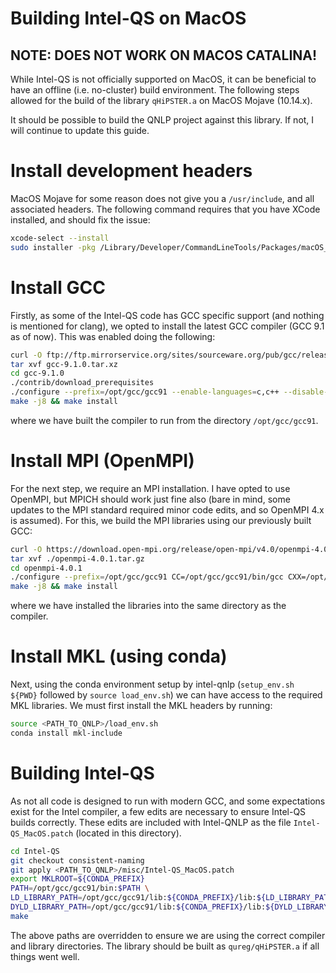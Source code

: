 # Building Intel-QS on MacOS
## NOTE: DOES NOT WORK ON MACOS CATALINA!

While Intel-QS is not officially supported on MacOS, it can be beneficial to have
an offline (i.e. no-cluster) build environment. The following steps allowed for
the build of the library `qHiPSTER.a` on MacOS Mojave (10.14.x).

It should be possible to build the QNLP project against this library. If not, I will
continue to update this guide.

# Install development headers
MacOS Mojave for some reason does not give you a `/usr/include`, and all associated headers. The following command 
requires that you have XCode installed, and should fix the issue:
```bash
xcode-select --install
sudo installer -pkg /Library/Developer/CommandLineTools/Packages/macOS_SDK_headers_for_macOS_10.14.pkg -target /
```

# Install GCC 
Firstly, as some of the Intel-QS code has GCC specific support (and nothing is mentioned
for clang), we opted to install the latest GCC compiler (GCC 9.1 as of now). This was 
enabled doing the following:

```bash
curl -O ftp://ftp.mirrorservice.org/sites/sourceware.org/pub/gcc/releases/gcc-9.1.0/gcc-9.1.0.tar.xz
tar xvf gcc-9.1.0.tar.xz
cd gcc-9.1.0
./contrib/download_prerequisites
./configure --prefix=/opt/gcc/gcc91 --enable-languages=c,c++ --disable-multilib --enable-threads=posix
make -j8 && make install
```
where we have built the compiler to run from the directory `/opt/gcc/gcc91`.

# Install MPI (OpenMPI)
For the next step, we require an MPI installation. I have opted to use OpenMPI, but MPICH should work
just fine also (bare in mind, some updates to the MPI standard required minor code edits, and so OpenMPI 4.x is assumed). 
For this, we build the MPI libraries using our previously built GCC:

```bash
curl -O https://download.open-mpi.org/release/open-mpi/v4.0/openmpi-4.0.1.tar.gz
tar xvf ./openmpi-4.0.1.tar.gz
cd openmpi-4.0.1
./configure --prefix=/opt/gcc/gcc91 CC=/opt/gcc/gcc91/bin/gcc CXX=/opt/gcc/gcc91/bin/g++ --enable-mpi-cxx --disable-mpi-fortran
make -j8 && make install
```
where we have installed the libraries into the same directory as the compiler.

# Install MKL (using conda)
Next, using the conda environment setup by intel-qnlp (`setup_env.sh ${PWD}` followed by `source load_env.sh`)
we can have access to the required MKL libraries. We must first install the MKL headers by running:

```bash
source <PATH_TO_QNLP>/load_env.sh
conda install mkl-include
```

# Building Intel-QS
As not all code is designed to run with modern GCC, and some expectations exist for the Intel compiler, a few
edits are necessary to ensure Intel-QS builds correctly. These edits are included with Intel-QNLP as the file
`Intel-QS_MacOS.patch` (located in this directory).

```bash
cd Intel-QS
git checkout consistent-naming
git apply <PATH_TO_QNLP>/misc/Intel-QS_MacOS.patch
export MKLROOT=${CONDA_PREFIX}
PATH=/opt/gcc/gcc91/bin:$PATH \
LD_LIBRARY_PATH=/opt/gcc/gcc91/lib:${CONDA_PREFIX}/lib:${LD_LIBRARY_PATH} \
DYLD_LIBRARY_PATH=/opt/gcc/gcc91/lib:${CONDA_PREFIX}/lib:${DYLD_LIBRARY_PATH} \
make
```

The above paths are overridden to ensure we are using the correct compiler and library directories. The library
should be built as `qureg/qHiPSTER.a` if all things went well.